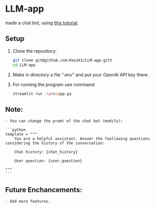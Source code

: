 ﻿# LLM-app
made a chat bot, using [this tutorial](https://alejandro-ao.com/how-to-use-streaming-in-langchain-and-streamlit/).

## Setup
1. Clone the repository:
    ```bash
    git clone git@github.com:Kezak1/LLM-app.gitt
    cd LLM-app
    ```
2. Make in directory a file ".env" and put your OpenAI API key there.

3. For running the program use command:
    ```bash
    streamlit run .\src\app.py
    ```

## Note:
    - You can change the promt of the chat bot (modify):

    ```python
    template = """
        You are a helpful assistant. Answer the foollowing questions considering the history of the conversation:

        Chat history: {chat_history}

        User question: {user_question}

    """
    ``` 

## Future Enchancements:
    - Add more features.
